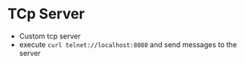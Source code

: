 # TCp Server

- Custom tcp server
- execute `curl telnet://localhost:8080` and send messages to the server
